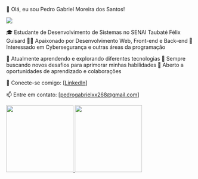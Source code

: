👋 Olá, eu sou Pedro Gabriel Moreira dos Santos!

<img src="https://media.licdn.com/dms/image/D4D16AQEcR54DxspyAw/profile-displaybackgroundimage-shrink_350_1400/0/1713384194741?e=1718841600&v=beta&t=hY0rmvaTnBZCF8oJBpuQ2qJl9gaE6YwgTFcieVyrxxA">

🎓 Estudante de Desenvolvimento de Sistemas no SENAI Taubaté Félix Guisard
👨‍💻 Apaixonado por Desenvolvimento Web, Front-end e Back-end
🔐 Interessado em Cybersegurança e outras áreas da programação

💼 Atualmente aprendendo e explorando diferentes tecnologias
🌱 Sempre buscando novos desafios para aprimorar minhas habilidades
🤝 Aberto a oportunidades de aprendizado e colaborações

🔗 Conecte-se comigo:
[[LinkedIn](https://www.linkedin.com/in/pedro-santos-74480726b/)]

📫 Entre em contato: [pedrogabrielxx268@gmail.com]

<div>
<a href="https://github.com/PedroZxK">
<img loading="lazy" height="180em" src="https://github-readme-stats.vercel.app/api/top-langs/?PedroZxK&layout=compact&langs_count=7&theme=dracula"/>
<img loading="lazy" height="180em" src="https://github-readme-stats.vercel.app/api?PedroZxK&show_icons=true&theme=dracula&include_all_commits=true&count_private=true"/>
</div>
